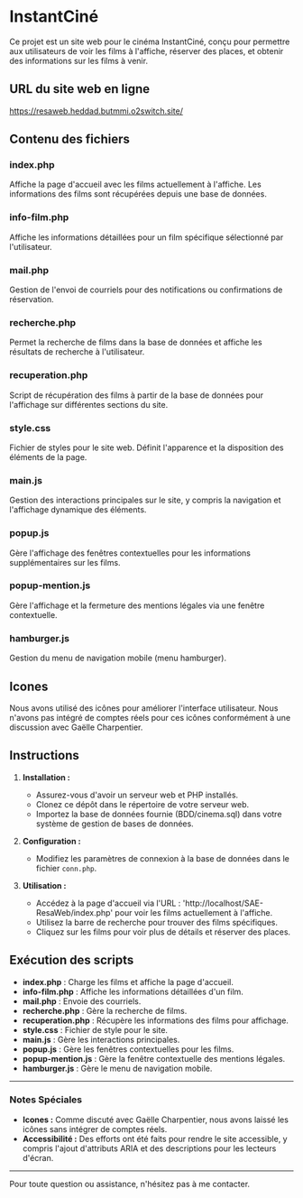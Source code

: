 # InstantCiné

Ce projet est un site web pour le cinéma InstantCiné, conçu pour permettre aux utilisateurs de voir les films à l'affiche, réserver des places, et obtenir des informations sur les films à venir.


## URL du site web en ligne
https://resaweb.heddad.butmmi.o2switch.site/

## Contenu des fichiers

### index.php
Affiche la page d'accueil avec les films actuellement à l'affiche. Les informations des films sont récupérées depuis une base de données.

### info-film.php
Affiche les informations détaillées pour un film spécifique sélectionné par l'utilisateur.

### mail.php
Gestion de l'envoi de courriels pour des notifications ou confirmations de réservation.

### recherche.php
Permet la recherche de films dans la base de données et affiche les résultats de recherche à l'utilisateur.

### recuperation.php
Script de récupération des films à partir de la base de données pour l'affichage sur différentes sections du site.

### style.css
Fichier de styles pour le site web. Définit l'apparence et la disposition des éléments de la page.

### main.js
Gestion des interactions principales sur le site, y compris la navigation et l'affichage dynamique des éléments.

### popup.js
Gère l'affichage des fenêtres contextuelles pour les informations supplémentaires sur les films.

### popup-mention.js
Gère l'affichage et la fermeture des mentions légales via une fenêtre contextuelle.

### hamburger.js
Gestion du menu de navigation mobile (menu hamburger).

## Icones

Nous avons utilisé des icônes pour améliorer l'interface utilisateur. Nous n'avons pas intégré de comptes réels pour ces icônes conformément à une discussion avec Gaëlle Charpentier.

## Instructions

1. **Installation :**
   - Assurez-vous d'avoir un serveur web et PHP installés.
   - Clonez ce dépôt dans le répertoire de votre serveur web.
   - Importez la base de données fournie (BDD/cinema.sql) dans votre système de gestion de bases de données.

2. **Configuration :**
   - Modifiez les paramètres de connexion à la base de données dans le fichier `conn.php`.

3. **Utilisation :**
   - Accédez à la page d'accueil via l'URL : 
   'http://localhost/SAE-ResaWeb/index.php' pour voir les films actuellement à l'affiche.
   - Utilisez la barre de recherche pour trouver des films spécifiques.
   - Cliquez sur les films pour voir plus de détails et réserver des places.

## Exécution des scripts

- **index.php** : Charge les films et affiche la page d'accueil.
- **info-film.php** : Affiche les informations détaillées d'un film.
- **mail.php** : Envoie des courriels.
- **recherche.php** : Gère la recherche de films.
- **recuperation.php** : Récupère les informations des films pour affichage.
- **style.css** : Fichier de style pour le site.
- **main.js** : Gère les interactions principales.
- **popup.js** : Gère les fenêtres contextuelles pour les films.
- **popup-mention.js** : Gère la fenêtre contextuelle des mentions légales.
- **hamburger.js** : Gère le menu de navigation mobile.

---

### Notes Spéciales

- **Icones :** Comme discuté avec Gaëlle Charpentier, nous avons laissé les icônes sans intégrer de comptes réels.
- **Accessibilité :** Des efforts ont été faits pour rendre le site accessible, y compris l'ajout d'attributs ARIA et des descriptions pour les lecteurs d'écran.

---

Pour toute question ou assistance, n'hésitez pas à me contacter.
